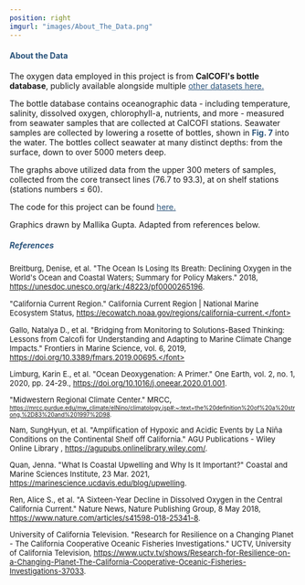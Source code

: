 ```yaml
---
position: right
imgurl: "images/About_The_Data.png"
---
```


#### <span style="color:#28527A">About the Data</span>

The oxygen data employed in this project is from **CalCOFI's bottle database**, publicly available alongside multiple <a href="https://calcofi.org/data/" style="color: #28527A; text-decoration: underline;"> other datasets here.</a>  

The bottle database contains oceanographic data - including temperature, salinity, dissolved oxygen, chlorophyll-a, nutrients, and more - measured from seawater samples that are collected at CalCOFI stations. Seawater samples are collected by lowering a rosette of bottles, shown in <span style="color:#28527A">**Fig. 7**</span> into the water. The bottles collect seawater at many distinct depths: from the surface, down to over 5000 meters deep.

The graphs above utilized data from the upper 300 meters of samples, collected from the core transect lines (76.7 to 93.3), at on shelf stations (stations numbers &#x2264; 60).

The code for this project can be found <a href="https://github.com/aradams11/calcofi.github.io" style="color: #28527A; text-decoration: underline;">here.</a>

Graphics drawn by Mallika Gupta. Adapted from references below.

##### <span style="color:#28527A">References</span>

<font size="-1">Breitburg, Denise, et al. "The Ocean Is Losing Its Breath: Declining Oxygen in the World's Ocean and Coastal Waters; Summary for Policy Makers." 2018, https://unesdoc.unesco.org/ark:/48223/pf0000265196. </font>

<font size="-1">"California Current Region." California Current Region | National Marine Ecosystem Status, https://ecowatch.noaa.gov/regions/california-current.</font>

<font size="-1">Gallo, Natalya D., et al. "Bridging from Monitoring to Solutions-Based Thinking: Lessons from Calcofi for Understanding and Adapting to Marine Climate Change Impacts." Frontiers in Marine Science, vol. 6, 2019, https://doi.org/10.3389/fmars.2019.00695.</font>

<font size="-1">Limburg, Karin E., et al. "Ocean Deoxygenation: A Primer." One Earth, vol. 2, no. 1, 2020, pp. 24-29., https://doi.org/10.1016/j.oneear.2020.01.001. </font>

<font size="-1">"Midwestern Regional Climate Center." MRCC, </font> <font size="-2">https://mrcc.purdue.edu/mw_climate/elNino/climatology.jsp#:~:text=the%20definition%20of%20a%20strong,%2D83%20and%201997%2D98. </font>

<font size="-1">Nam, SungHyun, et al. "Amplification of Hypoxic and Acidic Events by La Ni&#241;a Conditions on the Continental Shelf off California." AGU Publications - Wiley Online Library , https://agupubs.onlinelibrary.wiley.com/. </font>

<font size="-1">Quan, Jenna. "What Is Coastal Upwelling and Why Is It Important?" Coastal and Marine Sciences Institute, 23 Mar. 2021, https://marinescience.ucdavis.edu/blog/upwelling. </font>

<font size="-1">Ren, Alice S., et al. "A Sixteen-Year Decline in Dissolved Oxygen in the Central California Current." Nature News, Nature Publishing Group, 8 May 2018, https://www.nature.com/articles/s41598-018-25341-8. </font>

<font size="-1">University of California Television. "Research for Resilience on a Changing Planet - The California Cooperative Oceanic Fisheries Investigations." UCTV, University of California Television, https://www.uctv.tv/shows/Research-for-Resilience-on-a-Changing-Planet-The-California-Cooperative-Oceanic-Fisheries-Investigations-37033. </font>
